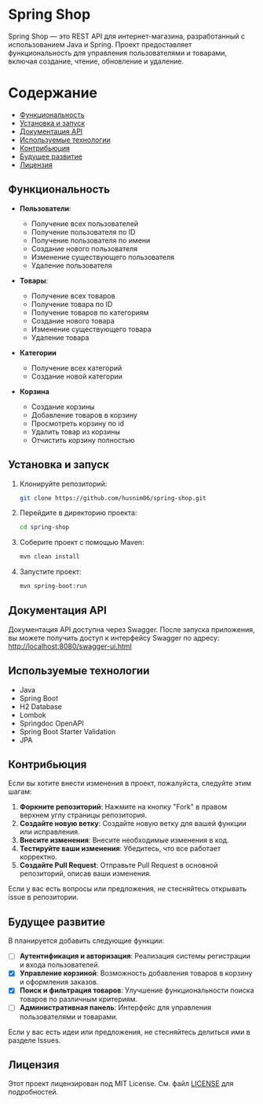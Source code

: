 # Spring Shop

Spring Shop — это REST API для интернет-магазина, разработанный с использованием Java и Spring. Проект предоставляет функциональность для управления пользователями и товарами, включая создание, чтение, обновление и удаление.

# Содержание

- [Функциональность](#функциональность)
- [Установка и запуск](#установка-и-запуск)
- [Документация API](#документация-api)
- [Используемые технологии](#используемые-технологии)
- [Контрибьюция](#контрибьюция)
- [Будущее развитие](#будущее-развитие)
- [Лицензия](#лицензия)

## Функциональность

- **Пользователи**:
  - Получение всех пользователей
  - Получение пользователя по ID
  - Получение пользователя по имени
  - Создание нового пользователя
  - Изменение существующего пользователя
  - Удаление пользователя

- **Товары**:
  - Получение всех товаров
  - Получение товара по ID
  - Получение товаров по категориям
  - Создание нового товара
  - Изменение существующего товара
  - Удаление товара

- **Категории**
  - Получение всех категорий
  - Создание новой категории

- **Корзина**
  - Создание корзины
  - Добавление товаров в корзину
  - Просмотреть корзину по id
  - Удалить товар из корзины
  - Отчистить корзину полностью

## Установка и запуск

1. Клонируйте репозиторий:
   ```bash
   git clone https://github.com/husnim06/spring-shop.git
   ```

2. Перейдите в директорию проекта:
   ```bash
   cd spring-shop
   ```

3. Соберите проект с помощью Maven:
   ```bash
   mvn clean install
   ```

4. Запустите проект:
   ```bash
   mvn spring-boot:run
   ```

## Документация API

Документация API доступна через Swagger. После запуска приложения, вы можете получить доступ к интерфейсу Swagger по адресу:
<http://localhost:8080/swagger-ui.html>

## Используемые технологии

- Java
- Spring Boot
- H2 Database
- Lombok
- Springdoc OpenAPI
- Spring Boot Starter Validation
- JPA

## Контрибьюция

Если вы хотите внести изменения в проект, пожалуйста, следуйте этим шагам:

1. **Форкните репозиторий**: Нажмите на кнопку "Fork" в правом верхнем углу страницы репозитория.
2. **Создайте новую ветку**: Создайте новую ветку для вашей функции или исправления.
3. **Внесите изменения**: Внесите необходимые изменения в код.
4. **Тестируйте ваши изменения**: Убедитесь, что все работает корректно.
5. **Создайте Pull Request**: Отправьте Pull Request в основной репозиторий, описав ваши изменения.

Если у вас есть вопросы или предложения, не стесняйтесь открывать issue в репозитории.

## Будущее развитие

В планируется добавить следующие функции:

- [ ] **Аутентификация и авторизация**: Реализация системы регистрации и входа пользователей.
- [x] **Управление корзиной**: Возможность добавления товаров в корзину и оформления заказов.
- [x] **Поиск и фильтрация товаров**: Улучшение функциональности поиска товаров по различным критериям.
- [ ] **Административная панель**: Интерфейс для управления пользователями и товарами.

Если у вас есть идеи или предложения, не стесняйтесь делиться ими в разделе Issues.

## Лицензия

Этот проект лицензирован под MIT License. См. файл [LICENSE](LICENSE) для подробностей.

